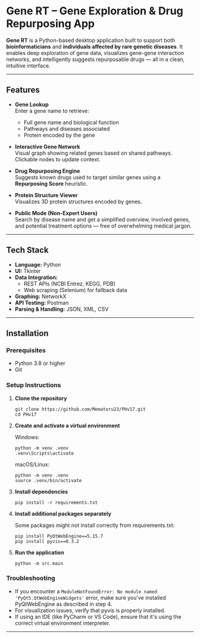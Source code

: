 # Gene RT – Gene Exploration & Drug Repurposing App

**Gene RT** is a Python-based desktop application built to support both **bioinformaticians** and **individuals affected by rare genetic diseases**. It enables deep exploration of gene data, visualizes gene-gene interaction networks, and intelligently suggests repurposable drugs — all in a clean, intuitive interface.

---

## Features

-  **Gene Lookup**  
  Enter a gene name to retrieve:
    - Full gene name and biological function
    - Pathways and diseases associated
    - Protein encoded by the gene

-  **Interactive Gene Network**  
  Visual graph showing related genes based on shared pathways. Clickable nodes to update context.

-  **Drug Repurposing Engine**  
  Suggests known drugs used to target similar genes using a **Repurposing Score** heuristic.

-  **Protein Structure Viewer**  
  Visualizes 3D protein structures encoded by genes.

-  **Public Mode (Non-Expert Users)**  
  Search by disease name and get a simplified overview, involved genes, and potential treatment options — free of overwhelming medical jargon.

---

## Tech Stack

- **Language:** Python
- **UI:** Tkinter
- **Data Integration:** 
  - REST APIs (NCBI Entrez, KEGG, PDB)
  - Web scraping (Selenium) for fallback data
- **Graphing:** NetworkX
- **API Testing:** Postman
- **Parsing & Handling:** JSON, XML, CSV

---

## Installation

### Prerequisites
- Python 3.8 or higher
- Git

### Setup Instructions

1. **Clone the repository**
   ```
   git clone https://github.com/Mematoru23/PHv17.git
   cd PHv17
   ```

2. **Create and activate a virtual environment**
   
   Windows:
   ```
   python -m venv .venv
   .venv\Scripts\activate
   ```
   
   macOS/Linux:
   ```
   python -m venv .venv
   source .venv/bin/activate
   ```

3. **Install dependencies**
   ```
   pip install -r requirements.txt
   ```

4. **Install additional packages separately**
   
   Some packages might not install correctly from requirements.txt:
   ```
   pip install PyQtWebEngine==5.15.7
   pip install pyvis==0.3.2
   ```

5. **Run the application**
   ```
   python -m src.main
   ```

### Troubleshooting

- If you encounter a `ModuleNotFoundError: No module named 'PyQt5.QtWebEngineWidgets'` error, make sure you've installed PyQtWebEngine as described in step 4.
- For visualization issues, verify that pyvis is properly installed.
- If using an IDE (like PyCharm or VS Code), ensure that it's using the correct virtual environment interpreter.

---
